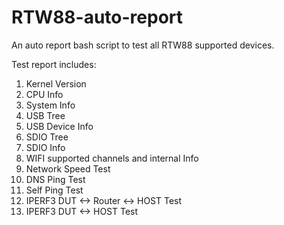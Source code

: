 # RTW88-auto-report

An auto report bash script to test all RTW88 supported devices.

Test report includes:

1) Kernel Version
2) CPU Info
3) System Info
4) USB Tree
5) USB Device Info
6) SDIO Tree
7) SDIO Info
8) WIFI supported channels and internal Info
9) Network Speed Test
10) DNS Ping Test
11) Self Ping Test
12) IPERF3 DUT <-> Router <-> HOST Test
13) IPERF3 DUT <-> HOST Test

